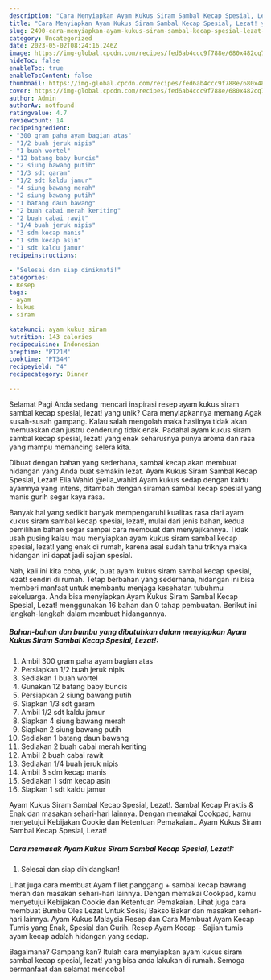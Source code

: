 ```yaml
---
description: "Cara Menyiapkan Ayam Kukus Siram Sambal Kecap Spesial, Lezat! yang Lezat Sekali, Sempurna"
title: "Cara Menyiapkan Ayam Kukus Siram Sambal Kecap Spesial, Lezat! yang Lezat Sekali, Sempurna"
slug: 2490-cara-menyiapkan-ayam-kukus-siram-sambal-kecap-spesial-lezat-yang-lezat-sekali-sempurna
category: Uncategorized
date: 2023-05-02T08:24:16.246Z
image: https://img-global.cpcdn.com/recipes/fed6ab4ccc9f788e/680x482cq70/ayam-kukus-siram-sambal-kecap-spesial-lezat-foto-resep-utama.jpg
hideToc: false
enableToc: true
enableTocContent: false
thumbnail: https://img-global.cpcdn.com/recipes/fed6ab4ccc9f788e/680x482cq70/ayam-kukus-siram-sambal-kecap-spesial-lezat-foto-resep-utama.jpg
cover: https://img-global.cpcdn.com/recipes/fed6ab4ccc9f788e/680x482cq70/ayam-kukus-siram-sambal-kecap-spesial-lezat-foto-resep-utama.jpg
author: Admin
authorAv: notfound
ratingvalue: 4.7
reviewcount: 14
recipeingredient:
- "300 gram paha ayam bagian atas"
- "1/2 buah jeruk nipis"
- "1 buah wortel"
- "12 batang baby buncis"
- "2 siung bawang putih"
- "1/3 sdt garam"
- "1/2 sdt kaldu jamur"
- "4 siung bawang merah"
- "2 siung bawang putih"
- "1 batang daun bawang"
- "2 buah cabai merah keriting"
- "2 buah cabai rawit"
- "1/4 buah jeruk nipis"
- "3 sdm kecap manis"
- "1 sdm kecap asin"
- "1 sdt kaldu jamur"
recipeinstructions:

- "Selesai dan siap dinikmati!"
categories:
- Resep
tags:
- ayam
- kukus
- siram

katakunci: ayam kukus siram 
nutrition: 143 calories
recipecuisine: Indonesian
preptime: "PT21M"
cooktime: "PT34M"
recipeyield: "4"
recipecategory: Dinner

---
```



Selamat Pagi Anda sedang mencari inspirasi resep ayam kukus siram sambal kecap spesial, lezat! yang unik? Cara menyiapkannya memang Agak susah-susah gampang. Kalau salah mengolah maka hasilnya tidak akan memuaskan dan justru cenderung tidak enak. Padahal ayam kukus siram sambal kecap spesial, lezat! yang enak seharusnya punya aroma dan rasa yang mampu memancing selera kita.


Dibuat dengan bahan yang sederhana, sambal kecap akan membuat hidangan yang Anda buat semakin lezat. Ayam Kukus Siram Sambal Kecap Spesial, Lezat! Elia Wahid @elia_wahid Ayam kukus sedap dengan kaldu ayamnya yang intens, ditambah dengan siraman sambal kecap spesial yang manis gurih segar kaya rasa.

Banyak hal yang sedikit banyak mempengaruhi kualitas rasa dari ayam kukus siram sambal kecap spesial, lezat!, mulai dari jenis bahan, kedua pemilihan bahan segar sampai cara membuat dan menyajikannya. Tidak usah pusing kalau mau menyiapkan ayam kukus siram sambal kecap spesial, lezat! yang enak di rumah, karena asal sudah tahu triknya maka hidangan ini dapat jadi sajian spesial.


Nah, kali ini kita coba, yuk, buat ayam kukus siram sambal kecap spesial, lezat! sendiri di rumah. Tetap berbahan yang sederhana, hidangan ini bisa memberi manfaat untuk membantu menjaga kesehatan tubuhmu sekeluarga. Anda bisa menyiapkan Ayam Kukus Siram Sambal Kecap Spesial, Lezat! menggunakan 16 bahan dan 0 tahap pembuatan. Berikut ini langkah-langkah dalam membuat hidangannya.

<!--inarticleads1-->

##### Bahan-bahan dan bumbu yang dibutuhkan dalam menyiapkan Ayam Kukus Siram Sambal Kecap Spesial, Lezat!:

1. Ambil 300 gram paha ayam bagian atas
1. Persiapkan 1/2 buah jeruk nipis
1. Sediakan 1 buah wortel
1. Gunakan 12 batang baby buncis
1. Persiapkan 2 siung bawang putih
1. Siapkan 1/3 sdt garam
1. Ambil 1/2 sdt kaldu jamur
1. Siapkan 4 siung bawang merah
1. Siapkan 2 siung bawang putih
1. Sediakan 1 batang daun bawang
1. Sediakan 2 buah cabai merah keriting
1. Ambil 2 buah cabai rawit
1. Sediakan 1/4 buah jeruk nipis
1. Ambil 3 sdm kecap manis
1. Sediakan 1 sdm kecap asin
1. Siapkan 1 sdt kaldu jamur


Ayam Kukus Siram Sambal Kecap Spesial, Lezat!. Sambal Kecap Praktis &amp; Enak dan masakan sehari-hari lainnya. Dengan memakai Cookpad, kamu menyetujui Kebijakan Cookie dan Ketentuan Pemakaian.. Ayam Kukus Siram Sambal Kecap Spesial, Lezat! 

<!--inarticleads2-->

##### Cara memasak Ayam Kukus Siram Sambal Kecap Spesial, Lezat!:


1. Selesai dan siap dihidangkan!

Lihat juga cara membuat Ayam fillet panggang + sambal kecap bawang merah dan masakan sehari-hari lainnya. Dengan memakai Cookpad, kamu menyetujui Kebijakan Cookie dan Ketentuan Pemakaian. Lihat juga cara membuat Bumbu Oles Lezat Untuk Sosis/ Bakso Bakar dan masakan sehari-hari lainnya. Ayam Kukus Malaysia Resep dan Cara Membuat Ayam Kecap Tumis yang Enak, Spesial dan Gurih. Resep Ayam Kecap - Sajian tumis ayam kecap adalah hidangan yang sedap. 

Bagaimana? Gampang kan? Itulah cara menyiapkan ayam kukus siram sambal kecap spesial, lezat! yang bisa anda lakukan di rumah. Semoga bermanfaat dan selamat mencoba!
